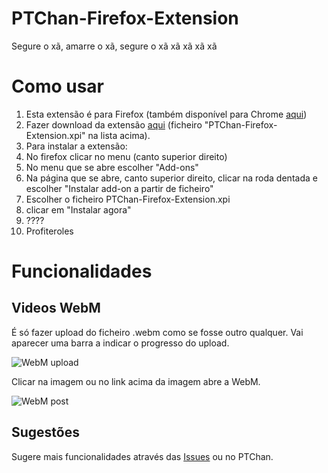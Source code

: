 PTChan-Firefox-Extension
=======================

Segure o xã, amarre o xã, segure o xã xã xã xã xã

Como usar
=====================
1. Esta extensão é para Firefox (também disponível para Chrome [aqui](https://github.com/ptchanextension/PTChan-Chrome-Extension))
2. Fazer download da extensão [aqui](https://github.com/ptchanextension/PTChan-Firefox-Addon/raw/master/PTChan-Firefox-Addon.xpi) (ficheiro "PTChan-Firefox-Extension.xpi" na lista acima).
3. Para instalar a extensão:
 1. No firefox clicar no menu (canto superior direito)
 2. No menu que se abre escolher "Add-ons"
 3. Na página que se abre, canto superior direito, clicar na roda dentada e escolher "Instalar add-on a partir de ficheiro"
 4. Escolher o ficheiro PTChan-Firefox-Extension.xpi
 5. clicar em "Instalar agora"
 6. ????
 7. Profiteroles

Funcionalidades
=====================
Videos WebM
---------------------
É só fazer upload do ficheiro .webm como se fosse outro qualquer. Vai aparecer uma barra a indicar o progresso do upload.

![WebM upload](http://i.imgur.com/MkH9GUg.png)

Clicar na imagem ou no link acima da imagem abre a WebM.

![WebM post](http://i.imgur.com/oOip3lk.png)

Sugestões
---------------------
Sugere mais funcionalidades através das [Issues](https://github.com/ptchanextension/PTChan-Firefox-Extension/issues) ou no PTChan.
